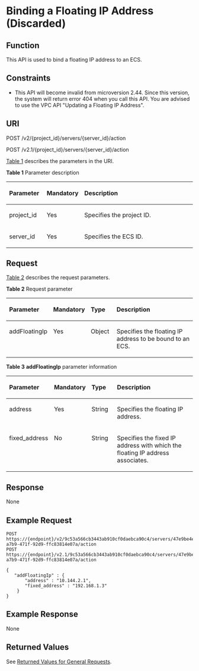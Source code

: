 # Binding a Floating IP Address \(Discarded\)<a name="EN-US_TOPIC_0065817718"></a>

## Function<a name="en-us_topic_0057972997_section32822464"></a>

This API is used to bind a floating IP address to an ECS.

## Constraints<a name="en-us_topic_0057972997_section41373960"></a>

-   This API will become invalid from microversion 2.44. Since this version, the system will return error 404 when you call this API. You are advised to use the VPC API "Updating a Floating IP Address".

## URI<a name="en-us_topic_0057972997_section26966728"></a>

POST /v2/\{project\_id\}/servers/\{server\_id\}/action

POST /v2.1/\{project\_id\}/servers/\{server\_id\}/action

[Table 1](#en-us_topic_0057972997_table32475667)  describes the parameters in the URI.

**Table  1**  Parameter description

<a name="en-us_topic_0057972997_table32475667"></a>
<table><thead align="left"><tr id="en-us_topic_0057972997_row44937496"><th class="cellrowborder" valign="top" width="20.202020202020204%" id="mcps1.2.4.1.1"><p id="p5187119"><a name="p5187119"></a><a name="p5187119"></a>Parameter</p>
</th>
<th class="cellrowborder" valign="top" width="18.181818181818183%" id="mcps1.2.4.1.2"><p id="p17503500"><a name="p17503500"></a><a name="p17503500"></a>Mandatory</p>
</th>
<th class="cellrowborder" valign="top" width="61.61616161616161%" id="mcps1.2.4.1.3"><p id="p8497414"><a name="p8497414"></a><a name="p8497414"></a>Description</p>
</th>
</tr>
</thead>
<tbody><tr id="en-us_topic_0057972997_row1664874"><td class="cellrowborder" valign="top" width="20.202020202020204%" headers="mcps1.2.4.1.1 "><p id="en-us_topic_0057972997_p637140"><a name="en-us_topic_0057972997_p637140"></a><a name="en-us_topic_0057972997_p637140"></a>project_id</p>
</td>
<td class="cellrowborder" valign="top" width="18.181818181818183%" headers="mcps1.2.4.1.2 "><p id="en-us_topic_0057972997_p51608407"><a name="en-us_topic_0057972997_p51608407"></a><a name="en-us_topic_0057972997_p51608407"></a>Yes</p>
</td>
<td class="cellrowborder" valign="top" width="61.61616161616161%" headers="mcps1.2.4.1.3 "><p id="p37593705"><a name="p37593705"></a><a name="p37593705"></a>Specifies the project ID.</p>
</td>
</tr>
<tr id="en-us_topic_0057972997_row41565035"><td class="cellrowborder" valign="top" width="20.202020202020204%" headers="mcps1.2.4.1.1 "><p id="en-us_topic_0057972997_p11324657"><a name="en-us_topic_0057972997_p11324657"></a><a name="en-us_topic_0057972997_p11324657"></a>server_id</p>
</td>
<td class="cellrowborder" valign="top" width="18.181818181818183%" headers="mcps1.2.4.1.2 "><p id="en-us_topic_0057972997_p44882061"><a name="en-us_topic_0057972997_p44882061"></a><a name="en-us_topic_0057972997_p44882061"></a>Yes</p>
</td>
<td class="cellrowborder" valign="top" width="61.61616161616161%" headers="mcps1.2.4.1.3 "><p id="en-us_topic_0057972997_p11568292"><a name="en-us_topic_0057972997_p11568292"></a><a name="en-us_topic_0057972997_p11568292"></a>Specifies the ECS ID.</p>
</td>
</tr>
</tbody>
</table>

## Request<a name="en-us_topic_0057972997_section62956448"></a>

[Table 2](#en-us_topic_0057972997_table49322741)  describes the request parameters.

**Table  2**  Request parameter

<a name="en-us_topic_0057972997_table49322741"></a>
<table><thead align="left"><tr id="en-us_topic_0057972997_row35749488"><th class="cellrowborder" valign="top" width="21%" id="mcps1.2.5.1.1"><p id="en-us_topic_0057972997_p10027379"><a name="en-us_topic_0057972997_p10027379"></a><a name="en-us_topic_0057972997_p10027379"></a>Parameter</p>
</th>
<th class="cellrowborder" valign="top" width="18%" id="mcps1.2.5.1.2"><p id="p1579692179"><a name="p1579692179"></a><a name="p1579692179"></a>Mandatory</p>
</th>
<th class="cellrowborder" valign="top" width="14.000000000000002%" id="mcps1.2.5.1.3"><p id="en-us_topic_0057972997_p6911408"><a name="en-us_topic_0057972997_p6911408"></a><a name="en-us_topic_0057972997_p6911408"></a>Type</p>
</th>
<th class="cellrowborder" valign="top" width="47%" id="mcps1.2.5.1.4"><p id="en-us_topic_0057972997_p47267058"><a name="en-us_topic_0057972997_p47267058"></a><a name="en-us_topic_0057972997_p47267058"></a>Description</p>
</th>
</tr>
</thead>
<tbody><tr id="en-us_topic_0057972997_row3426504"><td class="cellrowborder" valign="top" width="21%" headers="mcps1.2.5.1.1 "><p id="en-us_topic_0057972997_p9111414"><a name="en-us_topic_0057972997_p9111414"></a><a name="en-us_topic_0057972997_p9111414"></a>addFloatingIp</p>
</td>
<td class="cellrowborder" valign="top" width="18%" headers="mcps1.2.5.1.2 "><p id="p2057918910178"><a name="p2057918910178"></a><a name="p2057918910178"></a>Yes</p>
</td>
<td class="cellrowborder" valign="top" width="14.000000000000002%" headers="mcps1.2.5.1.3 "><p id="en-us_topic_0057972997_p66935973"><a name="en-us_topic_0057972997_p66935973"></a><a name="en-us_topic_0057972997_p66935973"></a>Object</p>
</td>
<td class="cellrowborder" valign="top" width="47%" headers="mcps1.2.5.1.4 "><p id="en-us_topic_0057972997_p6518693"><a name="en-us_topic_0057972997_p6518693"></a><a name="en-us_topic_0057972997_p6518693"></a>Specifies the floating IP address to be bound to an ECS.</p>
</td>
</tr>
</tbody>
</table>

**Table  3** **addFloatingIp**  parameter information

<a name="en-us_topic_0057972997_table58252101"></a>
<table><thead align="left"><tr id="en-us_topic_0057972997_row45148248"><th class="cellrowborder" valign="top" width="21%" id="mcps1.2.5.1.1"><p id="p863285611197"><a name="p863285611197"></a><a name="p863285611197"></a>Parameter</p>
</th>
<th class="cellrowborder" valign="top" width="18%" id="mcps1.2.5.1.2"><p id="p8861511151711"><a name="p8861511151711"></a><a name="p8861511151711"></a>Mandatory</p>
</th>
<th class="cellrowborder" valign="top" width="14.000000000000002%" id="mcps1.2.5.1.3"><p id="p86328569191"><a name="p86328569191"></a><a name="p86328569191"></a>Type</p>
</th>
<th class="cellrowborder" valign="top" width="47%" id="mcps1.2.5.1.4"><p id="p863217564195"><a name="p863217564195"></a><a name="p863217564195"></a>Description</p>
</th>
</tr>
</thead>
<tbody><tr id="en-us_topic_0057972997_row23607505"><td class="cellrowborder" valign="top" width="21%" headers="mcps1.2.5.1.1 "><p id="en-us_topic_0057972997_p33159773"><a name="en-us_topic_0057972997_p33159773"></a><a name="en-us_topic_0057972997_p33159773"></a>address</p>
</td>
<td class="cellrowborder" valign="top" width="18%" headers="mcps1.2.5.1.2 "><p id="p88619112175"><a name="p88619112175"></a><a name="p88619112175"></a>Yes</p>
</td>
<td class="cellrowborder" valign="top" width="14.000000000000002%" headers="mcps1.2.5.1.3 "><p id="en-us_topic_0057972997_p1587126"><a name="en-us_topic_0057972997_p1587126"></a><a name="en-us_topic_0057972997_p1587126"></a>String</p>
</td>
<td class="cellrowborder" valign="top" width="47%" headers="mcps1.2.5.1.4 "><p id="en-us_topic_0057972997_p11263469"><a name="en-us_topic_0057972997_p11263469"></a><a name="en-us_topic_0057972997_p11263469"></a>Specifies the floating IP address.</p>
</td>
</tr>
<tr id="en-us_topic_0057972997_row34262360"><td class="cellrowborder" valign="top" width="21%" headers="mcps1.2.5.1.1 "><p id="en-us_topic_0057972997_p23787767"><a name="en-us_topic_0057972997_p23787767"></a><a name="en-us_topic_0057972997_p23787767"></a>fixed_address</p>
</td>
<td class="cellrowborder" valign="top" width="18%" headers="mcps1.2.5.1.2 "><p id="p3861211201716"><a name="p3861211201716"></a><a name="p3861211201716"></a>No</p>
</td>
<td class="cellrowborder" valign="top" width="14.000000000000002%" headers="mcps1.2.5.1.3 "><p id="en-us_topic_0057972997_p47760999"><a name="en-us_topic_0057972997_p47760999"></a><a name="en-us_topic_0057972997_p47760999"></a>String</p>
</td>
<td class="cellrowborder" valign="top" width="47%" headers="mcps1.2.5.1.4 "><p id="en-us_topic_0057972997_p28633049"><a name="en-us_topic_0057972997_p28633049"></a><a name="en-us_topic_0057972997_p28633049"></a>Specifies the fixed IP address with which the floating IP address associates.</p>
</td>
</tr>
</tbody>
</table>

## Response<a name="en-us_topic_0057972997_section29737121"></a>

None

## Example Request<a name="en-us_topic_0057972997_section66307504"></a>

```
POST https://{endpoint}/v2/9c53a566cb3443ab910cf0daebca90c4/servers/47e9be4e-a7b9-471f-92d9-ffc83814e07a/action
POST https://{endpoint}/v2.1/9c53a566cb3443ab910cf0daebca90c4/servers/47e9be4e-a7b9-471f-92d9-ffc83814e07a/action
```

```
{
   "addFloatingIp" : {
       "address" : "10.144.2.1",
       "fixed_address" : "192.168.1.3"
    }
}
```

## Example Response<a name="section462213664713"></a>

None

## Returned Values<a name="en-us_topic_0057972997_en-us_topic_0020212692_section22960139"></a>

See  [Returned Values for General Requests](returned-values-for-general-requests.md).

